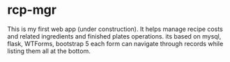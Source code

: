 # rcp-mgr
This is my first web app (under construction).  It helps manage recipe costs and related ingredients and finished plates operations.
its based on mysql, flask, WTForms, bootstrap 5
each form can navigate through records while listing them all at the bottom.
